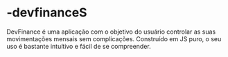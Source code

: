 # -devfinanceS

DevFinance é uma aplicação com o objetivo do usuário controlar as suas movimentações mensais sem complicações. 
Construído em JS puro, o seu uso é bastante intuítivo e fácil de se compreender.

